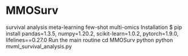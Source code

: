 # MMOSurv
survival analysis meta-learning  few-shot multi-omics
Installation
$ pip install pandas=1.3.5, numpy=1.20.2, scikit-learn=1.0.2, pytorch=1.9.0, lifelines==0.27.0
Run the main routine
cd MMOSurv
python python mvml_survival_analysis.py
